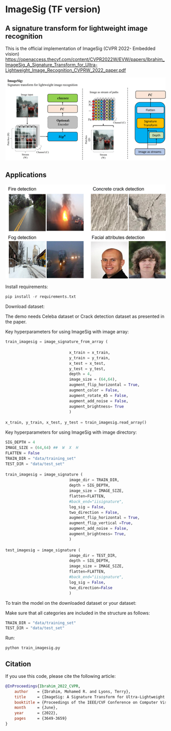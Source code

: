 # ImageSig  (TF version)
## A signature transform for lightweight image recognition

This is the official implementation of ImageSig (CVPR 2022- Embedded vision)
https://openaccess.thecvf.com/content/CVPR2022W/EVW/papers/Ibrahim_ImageSig_A_Signature_Transform_for_Ultra-Lightweight_Image_Recognition_CVPRW_2022_paper.pdf


<img src='imagesig_method.jpg'/>


## Applications
<img src='applications.jpg'/>


Install requirements:
```python
pip install -r requirements.txt
```
Download dataset:

The demo needs Celeba dataset or Crack detection dataset as presented in the paper.

Key hyperparameters for using ImageSig with image array:
```python
train_imagesig = image_signature_from_array (
    
                            x_train = x_train,
                            y_train = y_train,
                            x_test = x_test,
                            y_test = y_test,
                            depth = 4,
                            image_size = (64,64),
                            augment_flip_horizontal = True,
                            augment_color = False,
                            augment_rotate_45 = False,
                            augment_add_noise = False,
                            augment_brightness= True
                            )
                            
x_train, y_train, x_test, y_test = train_imagesig.read_array()
```



Key hyperparameters for using ImageSig with image directory:
```python
SIG_DEPTH = 4
IMAGE_SIZE = (64,64) ##  W  X  H
FLATTEN = False
TRAIN_DIR = "data/training_set"
TEST_DIR = "data/test_set"

train_imagesig = image_signature (
                            image_dir = TRAIN_DIR,
                            depth = SIG_DEPTH,
                            image_size = IMAGE_SIZE,
                            flatten=FLATTEN,
                            #back_end="iisignature",
                            log_sig = False,
                            two_direction = False,  
                            augment_flip_horizontal = True,
                            augment_flip_vertical =True,
                            augment_add_noise = False,
                            augment_brightness= True,
                            )

test_imagesig = image_signature (
                            image_dir = TEST_DIR,
                            depth = SIG_DEPTH,
                            image_size = IMAGE_SIZE,
                            flatten=FLATTEN,
                            #back_end="iisignature",
                            log_sig = False,
                            two_direction=False
                            )

```

To train the model on the downloaded dataset or your dataset:

Make sure that all categories are included in the structure as follows:
```python
TRAIN_DIR = "data/training_set"
TEST_DIR = "data/test_set"
```

Run: 
```python
python train_imagesig.py
```
## Citation

If you use this code, please cite the following article:
```bibtex
@InProceedings{Ibrahim_2022_CVPR,
    author    = {Ibrahim, Mohamed R. and Lyons, Terry},
    title     = {ImageSig: A Signature Transform for Ultra-Lightweight Image Recognition},
    booktitle = {Proceedings of the IEEE/CVF Conference on Computer Vision and Pattern Recognition (CVPR) Workshops},
    month     = {June},
    year      = {2022},
    pages     = {3649-3659}
}
```
